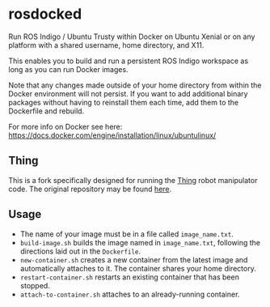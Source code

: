 # rosdocked

Run ROS Indigo / Ubuntu Trusty within Docker on Ubuntu Xenial or on any
platform with a shared username, home directory, and X11.

This enables you to build and run a persistent ROS Indigo workspace as long as
you can run Docker images.

Note that any changes made outside of your home directory from within the
Docker environment will not persist. If you want to add additional binary
packages without having to reinstall them each time, add them to the Dockerfile
and rebuild.

For more info on Docker see here:
https://docs.docker.com/engine/installation/linux/ubuntulinux/

## Thing

This is a fork specifically designed for running the
[Thing](https://github.com/utiasSTARS/thing) robot manipulator code. The
original repository may be found [here](https://github.com/jbohren/rosdocked).

## Usage
* The name of your image must be in a file called `image_name.txt`.
* `build-image.sh` builds the image named in `image_name.txt`, following the
  directions laid out in the `Dockerfile`.
* `new-container.sh` creates a new container from the latest image and
  automatically attaches to it. The container shares your home directory.
* `restart-container.sh` restarts an existing container that has been stopped.
* `attach-to-container.sh` attaches to an already-running container.
